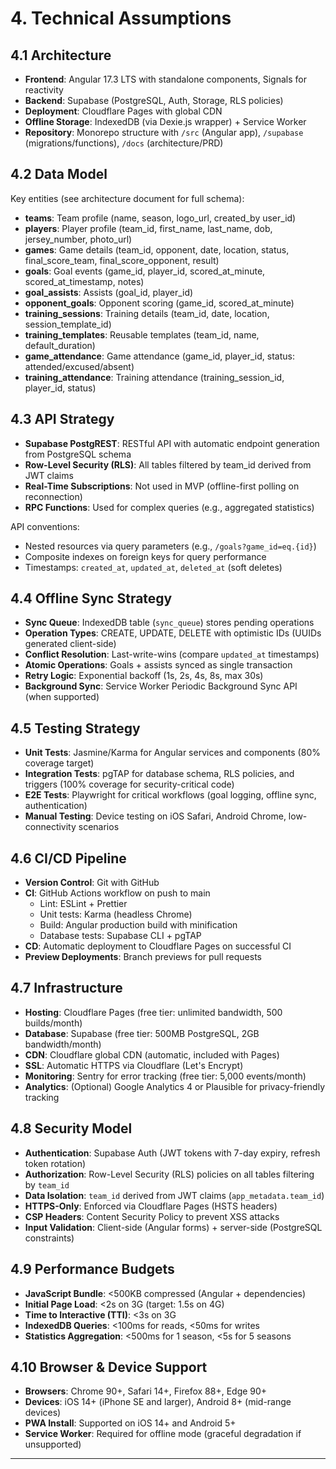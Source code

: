 # 4. Technical Assumptions

## 4.1 Architecture

- **Frontend**: Angular 17.3 LTS with standalone components, Signals for reactivity
- **Backend**: Supabase (PostgreSQL, Auth, Storage, RLS policies)
- **Deployment**: Cloudflare Pages with global CDN
- **Offline Storage**: IndexedDB (via Dexie.js wrapper) + Service Worker
- **Repository**: Monorepo structure with `/src` (Angular app), `/supabase` (migrations/functions), `/docs` (architecture/PRD)

## 4.2 Data Model

Key entities (see architecture document for full schema):

- **teams**: Team profile (name, season, logo_url, created_by user_id)
- **players**: Player profile (team_id, first_name, last_name, dob, jersey_number, photo_url)
- **games**: Game details (team_id, opponent, date, location, status, final_score_team, final_score_opponent, result)
- **goals**: Goal events (game_id, player_id, scored_at_minute, scored_at_timestamp, notes)
- **goal_assists**: Assists (goal_id, player_id)
- **opponent_goals**: Opponent scoring (game_id, scored_at_minute)
- **training_sessions**: Training details (team_id, date, location, session_template_id)
- **training_templates**: Reusable templates (team_id, name, default_duration)
- **game_attendance**: Game attendance (game_id, player_id, status: attended/excused/absent)
- **training_attendance**: Training attendance (training_session_id, player_id, status)

## 4.3 API Strategy

- **Supabase PostgREST**: RESTful API with automatic endpoint generation from PostgreSQL schema
- **Row-Level Security (RLS)**: All tables filtered by team_id derived from JWT claims
- **Real-Time Subscriptions**: Not used in MVP (offline-first polling on reconnection)
- **RPC Functions**: Used for complex queries (e.g., aggregated statistics)

API conventions:
- Nested resources via query parameters (e.g., `/goals?game_id=eq.{id}`)
- Composite indexes on foreign keys for query performance
- Timestamps: `created_at`, `updated_at`, `deleted_at` (soft deletes)

## 4.4 Offline Sync Strategy

- **Sync Queue**: IndexedDB table (`sync_queue`) stores pending operations
- **Operation Types**: CREATE, UPDATE, DELETE with optimistic IDs (UUIDs generated client-side)
- **Conflict Resolution**: Last-write-wins (compare `updated_at` timestamps)
- **Atomic Operations**: Goals + assists synced as single transaction
- **Retry Logic**: Exponential backoff (1s, 2s, 4s, 8s, max 30s)
- **Background Sync**: Service Worker Periodic Background Sync API (when supported)

## 4.5 Testing Strategy

- **Unit Tests**: Jasmine/Karma for Angular services and components (80% coverage target)
- **Integration Tests**: pgTAP for database schema, RLS policies, and triggers (100% coverage for security-critical code)
- **E2E Tests**: Playwright for critical workflows (goal logging, offline sync, authentication)
- **Manual Testing**: Device testing on iOS Safari, Android Chrome, low-connectivity scenarios

## 4.6 CI/CD Pipeline

- **Version Control**: Git with GitHub
- **CI**: GitHub Actions workflow on push to main
  - Lint: ESLint + Prettier
  - Unit tests: Karma (headless Chrome)
  - Build: Angular production build with minification
  - Database tests: Supabase CLI + pgTAP
- **CD**: Automatic deployment to Cloudflare Pages on successful CI
- **Preview Deployments**: Branch previews for pull requests

## 4.7 Infrastructure

- **Hosting**: Cloudflare Pages (free tier: unlimited bandwidth, 500 builds/month)
- **Database**: Supabase (free tier: 500MB PostgreSQL, 2GB bandwidth/month)
- **CDN**: Cloudflare global CDN (automatic, included with Pages)
- **SSL**: Automatic HTTPS via Cloudflare (Let's Encrypt)
- **Monitoring**: Sentry for error tracking (free tier: 5,000 events/month)
- **Analytics**: (Optional) Google Analytics 4 or Plausible for privacy-friendly tracking

## 4.8 Security Model

- **Authentication**: Supabase Auth (JWT tokens with 7-day expiry, refresh token rotation)
- **Authorization**: Row-Level Security (RLS) policies on all tables filtering by `team_id`
- **Data Isolation**: `team_id` derived from JWT claims (`app_metadata.team_id`)
- **HTTPS-Only**: Enforced via Cloudflare Pages (HSTS headers)
- **CSP Headers**: Content Security Policy to prevent XSS attacks
- **Input Validation**: Client-side (Angular forms) + server-side (PostgreSQL constraints)

## 4.9 Performance Budgets

- **JavaScript Bundle**: <500KB compressed (Angular + dependencies)
- **Initial Page Load**: <2s on 3G (target: 1.5s on 4G)
- **Time to Interactive (TTI)**: <3s on 3G
- **IndexedDB Queries**: <100ms for reads, <50ms for writes
- **Statistics Aggregation**: <500ms for 1 season, <5s for 5 seasons

## 4.10 Browser & Device Support

- **Browsers**: Chrome 90+, Safari 14+, Firefox 88+, Edge 90+
- **Devices**: iOS 14+ (iPhone SE and larger), Android 8+ (mid-range devices)
- **PWA Install**: Supported on iOS 14+ and Android 5+
- **Service Worker**: Required for offline mode (graceful degradation if unsupported)

---
